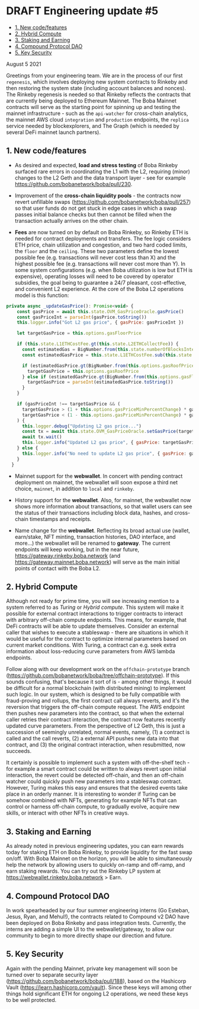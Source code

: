 # DRAFT Engineering update #5

- [1. New code/features](#1-new-code-features)
- [2. Hybrid Compute](#2-hybrid-compute)
- [3. Staking and Earning](#3-staking-and-earning)
- [4. Compound Protocol DAO](#4-compound-protocol-dao)
- [5. Key Security](#5-key-security)

August 5 2021

Greetings from your engineering team. We are in the process of our first `regenesis`, which involves deploying new system contracts to Rinkeby and then restoring the system state (including account balances and nonces). The Rinkeby regenesis is needed so that Rinkeby reflects the contracts that are currently being deployed to Ethereum Mainnet. The Boba Mainnet contracts will serve as the starting point for spinning up and testing the mainnet infrastructure - such as the `api-watcher` for cross-chain analytics, the mainnet AWS cloud `integration` and `production` endpoints, the `replica` service needed by blockexplorers, and The Graph (which is needed by several DeFi mainnet launch partners).

## 1. New code/features

* As desired and expected, **load and stress testing** of Boba Rinkeby surfaced rare errors in coordinating the L1 with the L2, requiring (minor) changes to the L2 Geth and the data transport layer - see for example https://github.com/bobanetwork/boba/pull/230.

* Improvement of the **cross-chain liquidity pools** - the contracts now revert unfillable swaps (https://github.com/bobanetwork/boba/pull/257) so that user funds do not get stuck in edge cases in which a swap passes initial balance checks but then cannot be filled when the transaction actually arrives on the other chain.

* **Fees** are now turned on by default on Boba Rinkeby, so Rinkeby ETH is needed for contract deployments and transfers. The fee logic considers ETH price, chain utilization and congestion, and two hard coded limits, the `floor` and the `ceiling`. These two parameters define the lowest possible fee (e.g. transactions will never cost less than X) and the highest possible fee (e.g. transactions will never cost more than Y). In some system configurations (e.g. when Boba utilization is low but ETH is expensive), operating losses will need to be covered by operator subsidies, the goal being to guarantee a 24/7 pleasant, cost-effective, and convenient L2 experience. At the core of the Boba L2 operations model is this function:

```javascript
private async _updateGasPrice(): Promise<void> {
    const gasPrice = await this.state.OVM_GasPriceOracle.gasPrice()
    const gasPriceInt = parseInt(gasPrice.toString())
    this.logger.info("Got L2 gas price", { gasPrice: gasPriceInt })

    let targetGasPrice = this.options.gasFloorPrice

    if (this.state.L1ETHCostFee.gt(this.state.L2ETHCollectFee)) {
      const estimatedGas = BigNumber.from(this.state.numberOfBlocksInterval).mul(this.state.avgL2GasLimitPerBlock)
      const estimatedGasPrice = this.state.L1ETHCostFee.sub(this.state.L2ETHCollectFee).div(estimatedGas)

      if (estimatedGasPrice.gt(BigNumber.from(this.options.gasRoofPrice))) {
        targetGasPrice = this.options.gasRoofPrice
      } else if (estimatedGasPrice.gt(BigNumber.from(this.options.gasFloorPrice))) {
        targetGasPrice = parseInt(estimatedGasPrice.toString())
      }
    }

    if (gasPriceInt !== targetGasPrice && (
      targetGasPrice > (1 + this.options.gasPriceMinPercentChange) * gasPriceInt ||
      targetGasPrice < (1 - this.options.gasPriceMinPercentChange) * gasPriceInt)
    ) {
      this.logger.debug("Updating L2 gas price...")
      const tx = await this.state.OVM_GasPriceOracle.setGasPrice(targetGasPrice, { gasPrice: 0 })
      await tx.wait()
      this.logger.info("Updated L2 gas price", { gasPrice: targetGasPrice })
    } else {
      this.logger.info("No need to update L2 gas price", { gasPrice: gasPriceInt, targetGasPrice })
    }
  }
```

* Mainnet support for the **webwallet**. In concert with pending contract deployment on mainnet, the webwallet will soon expose a third net choice, `mainnet`, in addition to `local` and `rinkeby`.

* History support for the **webwallet**. Also, for mainnet, the webwallet now shows more information about transactions, so that wallet users can see the status of their transactions including block data, hashes, and cross-chain timestamps and receipts.

* Name change for the **webwallet**. Reflecting its broad actual use (wallet, earn/stake, NFT minting, transaction histories, DAO interface, and more...) the webwallet will be renamed to **gateway**. The current endpoints will keep working, but in the near future, https://gateway.rinkeby.boba.network (and https://gateway.mainnet.boba.network) will serve as the main initial points of contact with the Boba L2.

## 2. Hybrid Compute

Although not ready for prime time, you will see increasing mention to a system referred to as *Turing* or *Hybrid compute*. This system will make it possible for external contract interactions to trigger contracts to interact with arbitrary off-chain compute endpoints. This means, for example, that DeFi contracts will be able to update themselves. Consider an external caller that wishes to execute a stableswap - there are situations in which it would be useful for the contract to optimize internal parameters based on current market conditions. With Turing, a contract can e.g. seek extra information about loss-reducing curve parameters from AWS lambda endpoints.

Follow along with our development work on the `offchain-prototype` branch (https://github.com/bobanetwork/boba/tree/offchain-prototype). If this sounds confusing, that's because it sort of is - among other things, it would be difficult for a normal blockchain (with distributed mining) to implement such logic. In our system, which is designed to be fully compatible with fraud-proving and rollups, the first contract call always reverts, and it's the reversion that triggers the off-chain compute request. The AWS endpoint then pushes new parameters into the contract, so that when the external caller retries their contract interaction, the contract now features recently updated curve parameters. From the perspective of L2 Geth, this is just a succession of seemingly unrelated, normal events, namely, (1) a contract is called and the call reverts, (2) a external API pushes new data into that contract, and (3) the original contract interaction, when resubmitted, now succeeds.

It certainly is possible to implement such a system with off-the-shelf tech - for example a smart contract could be written to always revert upon initial interaction, the revert could be detected off-chain, and then an off-chain watcher could quickly push new parameters into a stableswap contract. However, Turing makes this easy and ensures that the desired events take place in an orderly manner. It is interesting to wonder if Turing can be somehow combined with NFTs, generating for example NFTs that can control or harness off-chain compute, to gradually evolve, acquire new skills,  or interact with other NFTs in creative ways.

## 3. Staking and Earning

As already noted in previous engineering updates, you can earn rewards today for staking ETH on Boba Rinkeby, to provide liquidity for the fast swap on/off. With Boba Mainnet on the horizon, you will be able to simultaneously help the network by allowing users to quickly on-ramp and off-ramp, and earn staking rewards. You can try out the Rinkeby LP system at https://webwallet.rinkeby.boba.network > Earn.

## 4. Compound Protocol DAO

In work spearheaded by our four summer engineering interns (Go Esteban, Jesus, Ryan, and Mehul!), the contracts related to Compound v2 DAO have been deployed on Boba Rinkeby and pass integration tests. Currently, the interns are adding a simple UI to the webwallet/gateway, to allow our community to begin to more directly shape our direction and future.

## 5. Key Security

Again with the pending Mainnet, private key management will soon be turned over to separate security layer (https://github.com/bobanetwork/boba/pull/188), based on the Hashicorp Vault (https://learn.hashicorp.com/vault). Since these keys will among other things hold significant ETH for ongoing L2 operations, we need these keys to be well protected.
